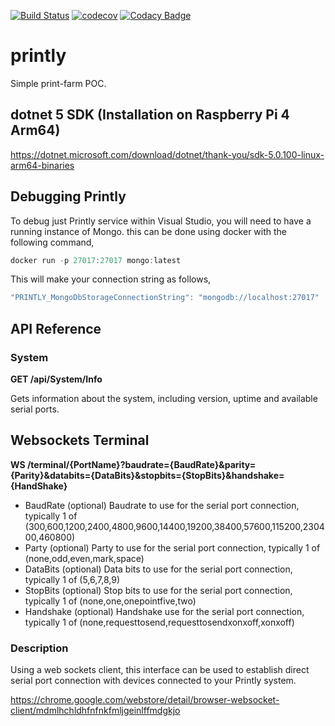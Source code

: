 [![Build Status](https://travis-ci.com/devoctomy/printly.svg?branch=main)](https://travis-ci.com/devoctomy/printly)
[![codecov](https://codecov.io/gh/devoctomy/printly/branch/main/graph/badge.svg?token=1HHMS22045)](https://codecov.io/gh/devoctomy/printly)
[![Codacy Badge](https://app.codacy.com/project/badge/Grade/b20623c3dd714df698a87f4cd1020f5a)](https://www.codacy.com/gh/devoctomy/printly/dashboard?utm_source=github.com&amp;utm_medium=referral&amp;utm_content=devoctomy/printly&amp;utm_campaign=Badge_Grade)

# printly
Simple print-farm POC.

## dotnet 5 SDK (Installation on Raspberry Pi 4 Arm64)

https://dotnet.microsoft.com/download/dotnet/thank-you/sdk-5.0.100-linux-arm64-binaries

## Debugging Printly

To debug just Printly service within Visual Studio, you will need to have a running instance of Mongo.
this can be done using docker with the following command,

```powershell
docker run -p 27017:27017 mongo:latest
```

This will make your connection string as follows,

```javascript
"PRINTLY_MongoDbStorageConnectionString": "mongodb://localhost:27017"
```

## API Reference

### System

**GET /api/System/Info**

Gets information about the system, including version, uptime and available serial ports.

## Websockets Terminal

**WS /terminal/{PortName}?baudrate={BaudRate}&parity={Parity}&databits={DataBits}&stopbits={StopBits}&handshake={HandShake}**

-  BaudRate (optional) Baudrate to use for the serial port connection, typically 1 of (300,600,1200,2400,4800,9600,14400,19200,38400,57600,115200,230400,460800)
-  Party (optional) Party to use for the serial port connection, typically 1 of (none,odd,even,mark,space)
-  DataBits (optional) Data bits to use for the serial port connection, typically 1 of (5,6,7,8,9)
-  StopBits (optional) Stop bits to use for the serial port connection, typically 1 of (none,one,onepointfive,two)
-  Handshake (optional) Handshake use for the serial port connection, typically 1 of (none,requesttosend,requesttosendxonxoff,xonxoff)

### Description

Using a web sockets client, this interface can be used to establish direct serial port connection with devices connected to your Printly system.

https://chrome.google.com/webstore/detail/browser-websocket-client/mdmlhchldhfnfnkfmljgeinlffmdgkjo